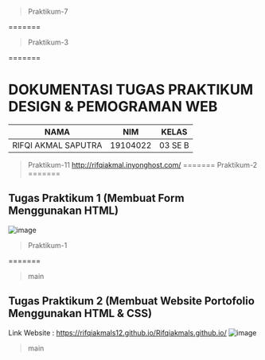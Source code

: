 > Praktikum-7

=======
> Praktikum-3

=======
# DOKUMENTASI TUGAS PRAKTIKUM DESIGN & PEMOGRAMAN WEB

| NAMA | NIM | KELAS
|--|--|--|
| RIFQI AKMAL SAPUTRA  | 19104022 | 03 SE B

> Praktikum-11
http://rifqiakmal.inyonghost.com/
=======
> Praktikum-2
=======
## Tugas Praktikum 1 (Membuat Form Menggunakan HTML)
![image](https://user-images.githubusercontent.com/72428679/139146295-4fc9da6a-c9f7-4b0d-a849-a3f896530c14.png)


> Praktikum-1


=======
> main
## Tugas Praktikum 2 (Membuat Website Portofolio Menggunakan HTML & CSS) 
Link Website : https://rifqiakmals12.github.io/Rifqiakmals.github.io/
![image](https://user-images.githubusercontent.com/72428679/139165529-e860cbbf-e747-4174-a176-f780c43ac25f.png)
> main



